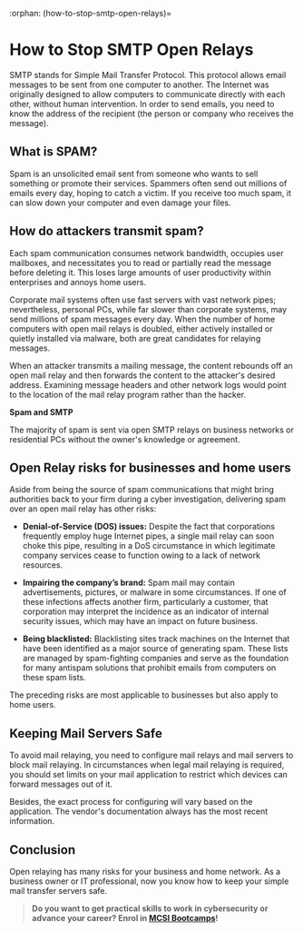 :orphan:
(how-to-stop-smtp-open-relays)=
# How to Stop SMTP Open Relays
 

SMTP stands for Simple Mail Transfer Protocol. This protocol allows email messages to be sent from one computer to another. The Internet was originally designed to allow computers to communicate directly with each other, without human intervention. In order to send emails, you need to know the address of the recipient (the person or company who receives the message).

## What is SPAM?

Spam is an unsolicited email sent from someone who wants to sell something or promote their services. Spammers often send out millions of emails every day, hoping to catch a victim. If you receive too much spam, it can slow down your computer and even damage your files.

## How do attackers transmit spam?

Each spam communication consumes network bandwidth, occupies user mailboxes, and necessitates you to read or partially read the message before deleting it. This loses large amounts of user productivity within enterprises and annoys home users.

Corporate mail systems often use fast servers with vast network pipes; nevertheless, personal PCs, while far slower than corporate systems, may send millions of spam messages every day. When the number of home computers with open mail relays is doubled, either actively installed or quietly installed via malware, both are great candidates for relaying messages.

When an attacker transmits a mailing message, the content rebounds off an open mail relay and then forwards the content to the attacker's desired address.
Examining message headers and other network logs would point to the location of the mail relay program rather than the hacker.

**Spam and SMTP**

The majority of spam is sent via open SMTP relays on business networks or residential PCs without the owner's knowledge or agreement.

## Open Relay risks for businesses and home users

Aside from being the source of spam communications that might bring authorities back to your firm during a cyber investigation, delivering spam over an open mail relay has other risks:

- **Denial-of-Service (DOS) issues:** Despite the fact that corporations frequently employ huge Internet pipes, a single mail relay can soon choke this pipe, resulting in a DoS circumstance in which legitimate company services cease to function owing to a lack of network resources.

- **Impairing the company’s brand:** Spam mail may contain advertisements, pictures, or malware in some circumstances. If one of these infections affects another firm, particularly a customer, that corporation may interpret the incidence as an indicator of internal security issues, which may have an impact on future business.

- **Being blacklisted:** Blacklisting sites track machines on the Internet that have been identified as a major source of generating spam. These lists are managed by spam-fighting companies and serve as the foundation for many antispam solutions that prohibit emails from computers on these spam lists.

The preceding risks are most applicable to businesses but also apply to home users.

## Keeping Mail Servers Safe

To avoid mail relaying, you need to configure mail relays and mail servers to block mail relaying. In circumstances when legal mail relaying is required, you should set limits on your mail application to restrict which devices can forward messages out of it.

Besides, the exact process for configuring will vary based on the application. The vendor's documentation always has the most recent information.

## Conclusion

Open relaying has many risks for your business and home network. As a business owner or IT professional, now you know how to keep your simple mail transfer servers safe.

> **Do you want to get practical skills to work in cybersecurity or advance your career? Enrol in [MCSI Bootcamps](https://www.mosse-institute.com/bootcamps.html)!**
